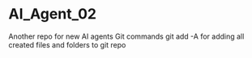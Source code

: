 # AI_Agent_02
Another repo for new AI agents
Git commands 
git add -A for adding all created files and folders to git repo
